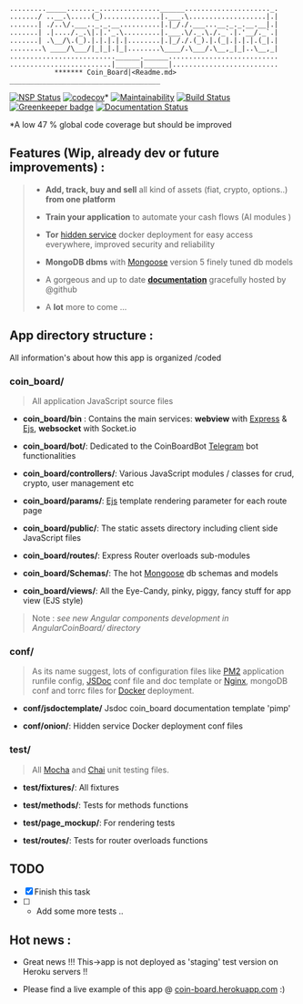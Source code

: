     ........._____......._...............______....................._.
    ......./ ..__.\.....(_)..............|.___.\...................|.|
    .......| ./..\/.___.._._.__..........|.|_/./.___...__._._.__.__|.|
    .......| .|..../._.\|.|.'_.\.........|.___.\/._.\./._`.|.'__/._`.|
    .......| .\__/\.(_).|.|.|.|.|........|.|_/./.(_).|.(_|.|.|.|.(_|.|
    ........\ ____/\___/|_|_|.|_|........\____/.\___/.\__,_|_|..\__,_|
    ..........................______.______...........................
    .........................|______|______|..........................
               ******* Coin_Board|<Readme.md>
    _____________________________________

[![NSP Status](https://nodesecurity.io/orgs/myassetboard/projects/04879839-3267-4c02-be03-e8327234c183/badge)](https://nodesecurity.io/orgs/myassetboard/projects/04879839-3267-4c02-be03-e8327234c183) [![codecov](https://codecov.io/gh/MyAssetBoard/coinboard-webapp/branch/master/graph/badge.svg)](https://codecov.io/gh/MyAssetBoard/coinboard-webapp)\* [![Maintainability](https://api.codeclimate.com/v1/badges/9ac9afa71800cd011a6e/maintainability)](https://codeclimate.com/github/MyAssetBoard/coinboard-webapp/maintainability) [![Build Status](https://travis-ci.org/MyAssetBoard/coinboard-webapp.svg?branch=master)](https://travis-ci.org/MyAssetBoard/coinboard-webapp) [![Greenkeeper badge](https://badges.greenkeeper.io/MyAssetBoard/coinboard-webapp.svg)](https://greenkeeper.io/) [![Documentation Status](https://readthedocs.org/projects/coinboard-webapp/badge/?version=latest)](http://coinboard-webapp.readthedocs.io/en/latest/?badge=latest)

\*A low 47 % global code coverage but should be improved

## Features (Wip, already dev or future improvements) :

> -   **Add, track, buy and sell** all kind of assets (fiat, crypto, options..) **from one platform**
>
>
> -   **Train your application** to automate your cash flows (AI modules )
>
>
> -   **Tor** [hidden service](https://www.torproject.org/) docker deployment for easy access everywhere, improved security and reliability
>
>
> -   **MongoDB dbms** with [Mongoose](http://mongoosejs.com/docs/api.html)  version 5 finely tuned db models
>
>
> -   A gorgeous and up to date [**documentation**](https://myassetboard.github.io/coinboard-webapp/index.html) gracefully hosted by @github
>
>
> -   A **lot** more to come ...

## App directory structure :

All information's about how this app is organized /coded

### coin_board/

> All application JavaScript source files

-   **coin_board/bin** : Contains the main services:  **webview** with [Express](expressjs.com) & [Ejs](http://ejs.co/), **websocket** with Socket.io

-   **coin_board/bot/**: Dedicated to the CoinBoardBot [Telegram](https://telegram.org/) bot functionalities

-   **coin_board/controllers/**: Various JavaScript modules / classes for crud, crypto, user management etc

-   **coin_board/params/**: [Ejs](http://ejs.co/) template rendering parameter for each route page

-   **coin_board/public/**: The static assets directory including client side JavaScript files

-   **coin_board/routes/**: Express Router overloads sub-modules

-   **coin_board/Schemas/**: The hot [Mongoose](http://mongoosejs.com/docs/api.html) db schemas and models

-   **coin_board/views/**: All the Eye-Candy, pinky, piggy, fancy stuff for app view (EJS style)

> Note : _see new Angular components development in AngularCoinBoard/ directory_

### conf/

> As its name suggest, lots of configuration  files like [PM2](http://pm2.keymetrics.io/) application runfile config, [JSDoc](http://usejsdoc.org/index.html) conf file and doc template or [Nginx](https://www.nginx.com/), mongoDB conf and torrc files for [Docker](https://www.docker.com) deployment.

-   **conf/jsdoctemplate/** Jsdoc coin_board documentation template 'pimp'

-   **conf/onion/**: Hidden service Docker deployment conf files

### test/

> All [Mocha](https://mochajs.org/) and [Chai](http://www.chaijs.com/) unit testing files.

-   **test/fixtures/**: All fixtures

-   **test/methods/**: Tests for methods functions

-   **test/page_mockup/**: For rendering tests

-   **test/routes/**: Tests for router overloads functions

## TODO

-   [x] Finish this task
-   [ ] -   Add some more tests ..

## Hot news :

-   Great news !!! This->app is not deployed as 'staging' test version on Heroku servers !!

-   Please find a live example of this app @ [coin-board.herokuapp.com](https://coin-board.herokuapp.com/)  :)
